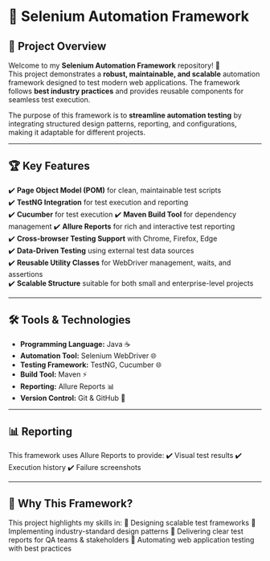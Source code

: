 # 🚀 Selenium Automation Framework

## 📖 Project Overview
Welcome to my **Selenium Automation Framework** repository! 🎯  
This project demonstrates a **robust, maintainable, and scalable** automation framework designed to test modern web applications. The framework follows **best industry practices** and provides reusable components for seamless test execution.

The purpose of this framework is to **streamline automation testing** by integrating structured design patterns, reporting, and configurations, making it adaptable for different projects.

---

## 🏆 Key Features
✔️ **Page Object Model (POM)** for clean, maintainable test scripts  
✔️ **TestNG Integration** for test execution and reporting  
✔️ **Cucumber** for test execution
✔️ **Maven Build Tool** for dependency management 
✔️ **Allure Reports** for rich and interactive test reporting  
✔️ **Cross-browser Testing Support** with Chrome, Firefox, Edge  
✔️ **Data-Driven Testing** using external test data sources  
✔️ **Reusable Utility Classes** for WebDriver management, waits, and assertions  
✔️ **Scalable Structure** suitable for both small and enterprise-level projects  

---

## 🛠 Tools & Technologies
- **Programming Language:** Java ☕  
- **Automation Tool:** Selenium WebDriver 🌐  
- **Testing Framework:** TestNG, Cucumber 🌐
- **Build Tool:** Maven ⚡  
- **Reporting:** Allure Reports 📊  
- **Version Control:** Git & GitHub 🐙  

---

## 📊 Reporting
This framework uses Allure Reports to provide:
✔️ Visual test results
✔️ Execution history
✔️ Failure screenshots

---

## 🎯 Why This Framework?
This project highlights my skills in:
🔹 Designing scalable test frameworks
🔹 Implementing industry-standard design patterns
🔹 Delivering clear test reports for QA teams & stakeholders
🔹 Automating web application testing with best practices
